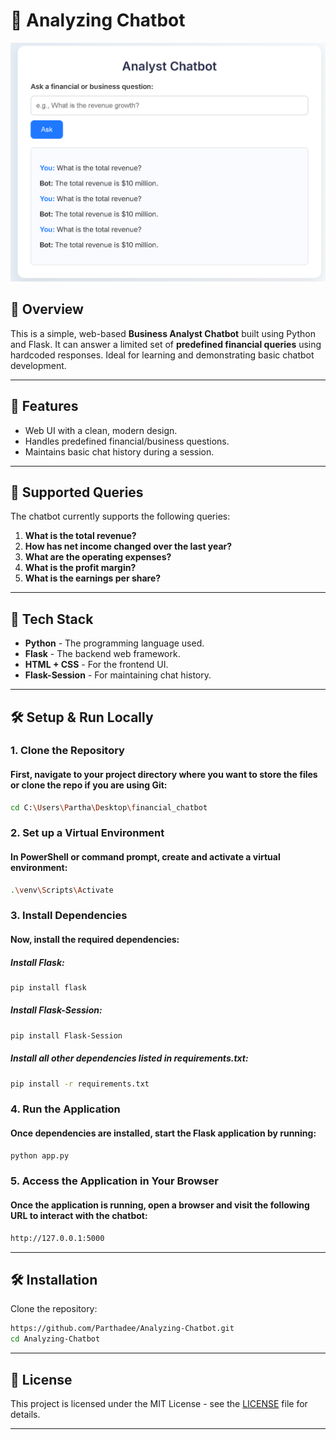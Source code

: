 # 💬 Analyzing Chatbot
<img src="https://github.com/Parthadee/Analyzing-Chatbot/blob/bf10b1af43bf14059183926d3260cede457ad04d/Analysis_chatBot.png"/>

## 📌 Overview
This is a simple, web-based **Business Analyst Chatbot** built using Python and Flask. It can answer a limited set of **predefined financial queries** using hardcoded responses. Ideal for learning and demonstrating basic chatbot development.

---

## 🚀 Features
- Web UI with a clean, modern design.
- Handles predefined financial/business questions.
- Maintains basic chat history during a session.

---

## 🧠 Supported Queries
The chatbot currently supports the following queries:
1. **What is the total revenue?**
2. **How has net income changed over the last year?**
3. **What are the operating expenses?**
4. **What is the profit margin?**
5. **What is the earnings per share?**

---

## 🧰 Tech Stack
- **Python** - The programming language used.
- **Flask** - The backend web framework.
- **HTML + CSS** - For the frontend UI.
- **Flask-Session** - For maintaining chat history.

---

## 🛠️ Setup & Run Locally
### 1. Clone the Repository
#### First, navigate to your project directory where you want to store the files or clone the repo if you are using Git:

```bash
cd C:\Users\Partha\Desktop\financial_chatbot
```
### 2. Set up a Virtual Environment
#### In PowerShell or command prompt, create and activate a virtual environment:
```bash
.\venv\Scripts\Activate
```
### 3. Install Dependencies
#### Now, install the required dependencies:
##### Install Flask:
```bash
pip install flask
```
##### Install Flask-Session:
```bash
pip install Flask-Session
```
##### Install all other dependencies listed in requirements.txt:
```bash
pip install -r requirements.txt
```
### 4. Run the Application
#### Once dependencies are installed, start the Flask application by running:
```bash
python app.py
```
### 5. Access the Application in Your Browser
#### Once the application is running, open a browser and visit the following URL to interact with the chatbot:
```bash
http://127.0.0.1:5000
```
---
## 🛠️ Installation
Clone the repository:
```bash
https://github.com/Parthadee/Analyzing-Chatbot.git
cd Analyzing-Chatbot
```
---

## 📜 License
This project is licensed under the MIT License - see the [LICENSE](LICENSE) file for details.

---


